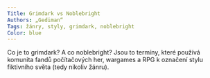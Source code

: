 ```yaml
---
Title: Grimdark vs Noblebright
Authors: „Gediman“
Tags: žánry, styly, grimdark, noblebright
Color: blue
---
```

Co je to grimdark? A co noblebright? Jsou to
termíny, které používá komunita fandů počítačových
her, wargames a RPG k označení stylu
fiktivního světa (tedy nikoliv žánru).
